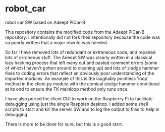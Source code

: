 # robot_car
robot car SW based on Adeept PiCar-B

This repository contains the modified code from the Adeept PiCar-B repository.  I intentionally did not fork their repository
because the code was so poorly written that a major rewrite was needed.  

So far I have removed lots of redundant or extraneous code, and repaired lots of erroneous  stuff.  The Adeept SW was clearly written in a 
classical lazy hacking process that left many cut and pasted comment errors (some of which I haven't gotten around to cleaning up)
and lots of sledge hammer fixes to coding errors that reflect an obviously poor understanding of the imported modules. An example 
of this is the laughably pointless 'loop' method in the client.py module with the comical sledge hammer conditional at its end 
to ensure the TK mainloop method only runs once.  

I have also ported the client GUI to work on the Raspberry Pi to facilitate debugging using just the single Raspbian desktop.  I 
added some shell scripts to start and kill the server SW and to log the output to files to help in debugging.

There is more to be done for sure, but this is a good start. 
